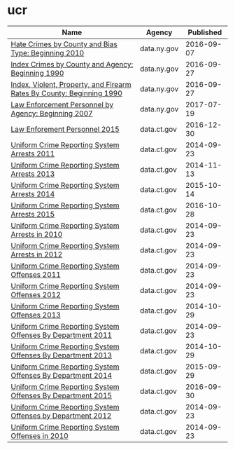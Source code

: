 # ucr

Name | Agency | Published
---- | ---- | ---------
[Hate Crimes by County and Bias Type: Beginning 2010](../datasets/6xda-q7ev.md) | data.ny.gov | 2016-09-07
[Index Crimes by County and Agency: Beginning 1990](../datasets/ca8h-8gjq.md) | data.ny.gov | 2016-09-27
[Index, Violent, Property, and Firearm Rates By County: Beginning 1990](../datasets/34dd-6g2j.md) | data.ny.gov | 2016-09-27
[Law Enforcement Personnel by Agency: Beginning 2007](../datasets/khn9-hhpq.md) | data.ny.gov | 2017-07-19
[Law Enforement Personnel 2015](../datasets/f6ta-pk5i.md) | data.ct.gov | 2016-12-30
[Uniform Crime Reporting System Arrests 2011](../datasets/y6ag-cr8s.md) | data.ct.gov | 2014-09-23
[Uniform Crime Reporting System Arrests 2013](../datasets/6nkb-2jmc.md) | data.ct.gov | 2014-11-13
[Uniform Crime Reporting System Arrests 2014](../datasets/sx5z-cmf2.md) | data.ct.gov | 2015-10-14
[Uniform Crime Reporting System Arrests 2015](../datasets/r6vz-twt4.md) | data.ct.gov | 2016-10-28
[Uniform Crime Reporting System Arrests in 2010](../datasets/5zs7-ncqk.md) | data.ct.gov | 2014-09-23
[Uniform Crime Reporting System Arrests in 2012](../datasets/aemg-fyrd.md) | data.ct.gov | 2014-09-23
[Uniform Crime Reporting System Offenses 2011](../datasets/aih9-zm8u.md) | data.ct.gov | 2014-09-23
[Uniform Crime Reporting System Offenses 2012](../datasets/3it6-9q8n.md) | data.ct.gov | 2014-09-23
[Uniform Crime Reporting System Offenses 2013](../datasets/rphg-kgwv.md) | data.ct.gov | 2014-10-29
[Uniform Crime Reporting System Offenses By Department 2011](../datasets/6huw-7yzj.md) | data.ct.gov | 2014-09-23
[Uniform Crime Reporting System Offenses By Department 2013](../datasets/9cnu-4c7f.md) | data.ct.gov | 2014-10-29
[Uniform Crime Reporting System Offenses By Department 2014](../datasets/q6p6-vg24.md) | data.ct.gov | 2015-09-29
[Uniform Crime Reporting System Offenses By Department 2015](../datasets/6ntu-dndh.md) | data.ct.gov | 2016-09-30
[Uniform Crime Reporting System Offenses by Department 2012](../datasets/pef7-bzkf.md) | data.ct.gov | 2014-09-23
[Uniform Crime Reporting System Offenses in 2010](../datasets/usrc-sgkg.md) | data.ct.gov | 2014-09-23

